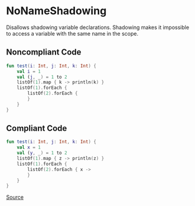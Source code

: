 # NoNameShadowing

Disallows shadowing variable declarations.
Shadowing makes it impossible to access a variable with the same name in the scope.

## Noncompliant Code

```kotlin
fun test(i: Int, j: Int, k: Int) {
    val i = 1
    val (j, _) = 1 to 2
    listOf(1).map { k -> println(k) }
    listOf(1).forEach {
        listOf(2).forEach {
        }
    }
}
```
## Compliant Code

```kotlin
fun test(i: Int, j: Int, k: Int) {
    val x = 1
    val (y, _) = 1 to 2
    listOf(1).map { z -> println(z) }
    listOf(1).forEach {
        listOf(2).forEach { x ->
        }
    }
}
```

[Source](https://arturbosch.github.io/detekt/naming.html#nonameshadowing)
